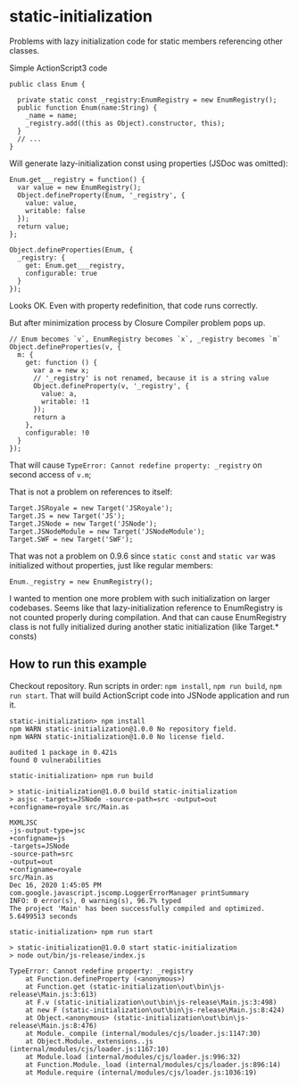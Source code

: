 static-initialization
=====================

Problems with lazy initialization code for static members referencing other classes.

Simple ActionScript3 code

```
public class Enum {
  
  private static const _registry:EnumRegistry = new EnumRegistry();
  public function Enum(name:String) {
    _name = name;
    _registry.add((this as Object).constructor, this);
  }
  // ...
}
```

Will generate lazy-initialization const using properties (JSDoc was omitted):
```
Enum.get___registry = function() {
  var value = new EnumRegistry();
  Object.defineProperty(Enum, '_registry', { 
    value: value, 
    writable: false 
  });
  return value;
};

Object.defineProperties(Enum, {
  _registry: {
    get: Enum.get___registry,
    configurable: true
  }
});
```

Looks OK. Even with property redefinition, that code runs correctly.

But after minimization process by Closure Compiler problem pops up.
```
// Enum becomes `v`, EnumRegistry becomes `x`, _registry becomes `m`
Object.defineProperties(v, {
  m: {
    get: function () {
      var a = new x;
      // '_registry' is not renamed, because it is a string value
      Object.defineProperty(v, '_registry', {
        value: a,
        writable: !1
      });
      return a
    },
    configurable: !0
  }
});
```

That will cause `TypeError: Cannot redefine property: _registry` on second access of `v.m`;

That is not a problem on references to itself:
```
Target.JSRoyale = new Target('JSRoyale');
Target.JS = new Target('JS');
Target.JSNode = new Target('JSNode');
Target.JSNodeModule = new Target('JSNodeModule');
Target.SWF = new Target('SWF');
```

That was not a problem on 0.9.6 since `static const` and `static var` was initialized without properties, just like regular members:

```
Enum._registry = new EnumRegistry();
```

I wanted to mention one more problem with such initialization on larger codebases.
Seems like that lazy-initialization reference to EnumRegistry is not counted properly during compilation. 
And that can cause EnumRegistry class is not fully initialized during another static initialization (like Target.* consts)

How to run this example
-----------------------

Checkout repository. Run scripts in order: `npm install`, `npm run build`, `npm run start`.
That will build ActionScript code into JSNode application and run it.

```
static-initialization> npm install
npm WARN static-initialization@1.0.0 No repository field.
npm WARN static-initialization@1.0.0 No license field.

audited 1 package in 0.421s
found 0 vulnerabilities

static-initialization> npm run build

> static-initialization@1.0.0 build static-initialization
> asjsc -targets=JSNode -source-path=src -output=out +configname=royale src/Main.as

MXMLJSC
-js-output-type=jsc
+configname=js
-targets=JSNode
-source-path=src
-output=out
+configname=royale
src/Main.as
Dec 16, 2020 1:45:05 PM com.google.javascript.jscomp.LoggerErrorManager printSummary
INFO: 0 error(s), 0 warning(s), 96.7% typed
The project 'Main' has been successfully compiled and optimized.
5.6499513 seconds

static-initialization> npm run start

> static-initialization@1.0.0 start static-initialization
> node out/bin/js-release/index.js

TypeError: Cannot redefine property: _registry
    at Function.defineProperty (<anonymous>)
    at Function.get (static-initialization\out\bin\js-release\Main.js:3:613)
    at F.v (static-initialization\out\bin\js-release\Main.js:3:498)
    at new F (static-initialization\out\bin\js-release\Main.js:8:424)
    at Object.<anonymous> (static-initialization\out\bin\js-release\Main.js:8:476)
    at Module._compile (internal/modules/cjs/loader.js:1147:30)
    at Object.Module._extensions..js (internal/modules/cjs/loader.js:1167:10)
    at Module.load (internal/modules/cjs/loader.js:996:32)
    at Function.Module._load (internal/modules/cjs/loader.js:896:14)
    at Module.require (internal/modules/cjs/loader.js:1036:19)
```
